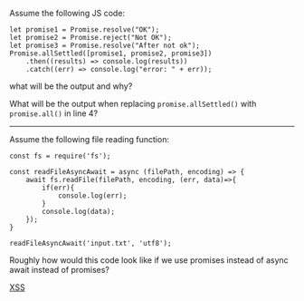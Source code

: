 Assume the following JS code:


```JS
let promise1 = Promise.resolve("OK");  
let promise2 = Promise.reject("Not OK");  
let promise3 = Promise.resolve("After not ok");  
Promise.allSettled([promise1, promise2, promise3])  
    .then((results) => console.log(results))  
    .catch((err) => console.log("error: " + err));

```

what will be the output and why? 

What will be the output when replacing `promise.allSettled()` with `promise.all()` in line 4?



***

Assume the following file reading function:

```JS
const fs = require('fs');

const readFileAsyncAwait = async (filePath, encoding) => {
	await fs.readFile(filePath, encoding, (err, data)=>{
		if(err){
			console.log(err);
		}
		console.log(data);
	});
}

readFileAsyncAwait('input.txt', 'utf8');

```


Roughly how would this code look like if we use promises instead of async await instead of promises?


[XSS](./XSS)